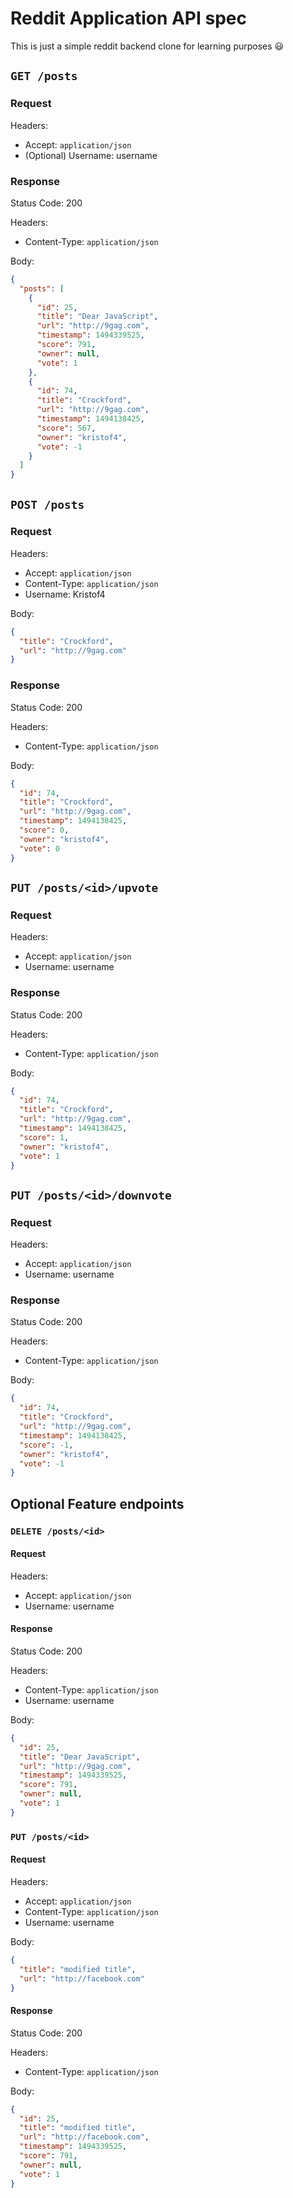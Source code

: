 # Reddit Application API spec

This is just a simple reddit backend clone for learning purposes :smiley:

## `GET /posts`

### Request

Headers:

- Accept: `application/json`
- (Optional) Username: username

### Response

Status Code: 200

Headers:

- Content-Type: `application/json`

Body:

```json
{
  "posts": [
    {
      "id": 25,
      "title": "Dear JavaScript",
      "url": "http://9gag.com",
      "timestamp": 1494339525,
      "score": 791,
      "owner": null,
      "vote": 1
    },
    {
      "id": 74,
      "title": "Crockford",
      "url": "http://9gag.com",
      "timestamp": 1494138425,
      "score": 567,
      "owner": "kristof4",
      "vote": -1
    }
  ]
}
```

## `POST /posts`

### Request

Headers:

- Accept: `application/json`
- Content-Type: `application/json`
- Username: Kristof4

Body:

```json
{
  "title": "Crockford",
  "url": "http://9gag.com"
}
```

### Response

Status Code: 200

Headers:

- Content-Type: `application/json`

Body:

```json
{
  "id": 74,
  "title": "Crockford",
  "url": "http://9gag.com",
  "timestamp": 1494138425,
  "score": 0,
  "owner": "kristof4",
  "vote": 0
}
```

## `PUT /posts/<id>/upvote`

### Request

Headers:

- Accept: `application/json`
- Username: username

### Response

Status Code: 200

Headers:

- Content-Type: `application/json`

Body:

```json
{
  "id": 74,
  "title": "Crockford",
  "url": "http://9gag.com",
  "timestamp": 1494138425,
  "score": 1,
  "owner": "kristof4",
  "vote": 1
}
```

## `PUT /posts/<id>/downvote`

### Request

Headers:

- Accept: `application/json`
- Username: username

### Response

Status Code: 200

Headers:

- Content-Type: `application/json`

Body:

```json
{
  "id": 74,
  "title": "Crockford",
  "url": "http://9gag.com",
  "timestamp": 1494138425,
  "score": -1,
  "owner": "kristof4",
  "vote": -1
}
```

## Optional Feature endpoints

### `DELETE /posts/<id>`

#### Request

Headers:

- Accept: `application/json`
- Username: username

#### Response

Status Code: 200

Headers:

- Content-Type: `application/json`
- Username: username

Body:

```json
{
  "id": 25,
  "title": "Dear JavaScript",
  "url": "http://9gag.com",
  "timestamp": 1494339525,
  "score": 791,
  "owner": null,
  "vote": 1
}
```

### `PUT /posts/<id>`

#### Request

Headers:

- Accept: `application/json`
- Content-Type: `application/json`
- Username: username

Body:

```json
{
  "title": "modified title",
  "url": "http://facebook.com"
}
```

#### Response

Status Code: 200

Headers:

- Content-Type: `application/json`

Body:

```json
{
  "id": 25,
  "title": "modified title",
  "url": "http://facebook.com",
  "timestamp": 1494339525,
  "score": 791,
  "owner": null,
  "vote": 1
}
```
